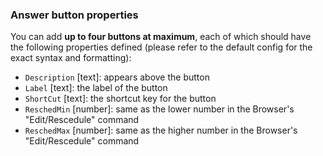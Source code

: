 ### Answer button properties

You can add **up to four buttons at maximum**, each of which should have the following properties defined (please refer to the default config for the exact syntax and formatting):

- `Description` [text]: appears above the button
- `Label` [text]: the label of the button
- `ShortCut` [text]: the shortcut key for the button
- `ReschedMin` [number]: same as the lower number in the Browser's "Edit/Rescedule" command
- `ReschedMax` [number]: same as the higher number in the Browser's "Edit/Rescedule" command 
